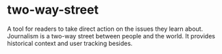 two-way-street
==============

A tool for readers to take direct action on the issues they learn about. Journalism is a two-way street between people and the world. It provides historical context and user tracking besides.
